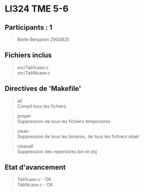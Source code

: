 LI324 TME 5-6
=============

Participants : 1
----------------

> Bielle Benjamin 2900825     
  
Fichiers inclus
---------------

> src/Tab1case.c    
> src/TabNcase.c    
        		           
Directives de 'Makefile'
------------------------

> all    
> Compil tous les fichiers     

> proper     
> Suppression de tous les fichiers temporaires    
  
> clean     
> Suppression de tous les binaires, de tous les fichiers objet    
  
> cleanall     
> Suppression des repertoires bin et obj    

Etat d'avancement
-----------------

> Tab1case.c - OK    
> TabNcase.c - OK    
